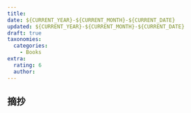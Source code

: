 ```yaml
---
title: 
date: ${CURRENT_YEAR}-${CURRENT_MONTH}-${CURRENT_DATE}
updated: ${CURRENT_YEAR}-${CURRENT_MONTH}-${CURRENT_DATE}
draft: true
taxonomies:
  categories:
    - Books
extra:
  rating: 6
  author: 
---
```


## 摘抄
